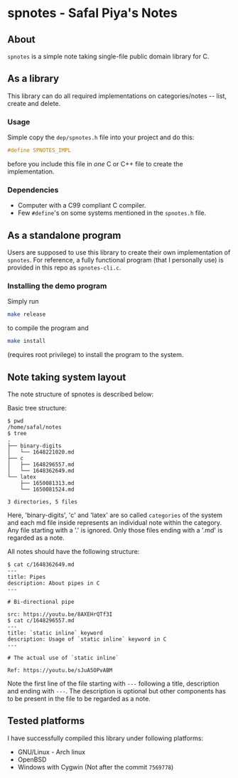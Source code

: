 # spnotes - Safal Piya's Notes

## About

`spnotes` is a simple note taking single-file public domain library for C.

## As a library

This library can do all required implementations on categories/notes -- list,
create and delete.

### Usage

Simple copy the `dep/spnotes.h` file into your project and do this:

```c
#define SPNOTES_IMPL
```
before you include this file in *one* C or C++ file to create the
implementation.

### Dependencies

- Computer with a C99 compliant C compiler.
- Few `#define`'s on some systems mentioned in the `spnotes.h` file.

## As a standalone program

Users are supposed to use this library to create their own implementation of
`spnotes`. For reference, a fully functional program (that I personally use) is
provided in this repo as `spnotes-cli.c`.

### Installing the demo program

Simply run

```sh
make release
```
to compile the program and

```sh
make install
```
(requires root privilege) to install the program to the system.

## Note taking system layout

The note structure of spnotes is described below:

Basic tree structure:

```
$ pwd
/home/safal/notes
$ tree
.
├── binary-digits
│   └── 1648221020.md
├── c
│   ├── 1648296557.md
│   └── 1648362649.md
└── latex
    ├── 1650081313.md
    └── 1650081524.md

3 directories, 5 files
```

Here, 'binary-digits', 'c' and 'latex' are so called `categories` of the system
and each md file inside represents an individual note within the category. Any
file starting with a '.' is ignored. Only those files ending with a '.md' is
regarded as a note.

All notes should have the following structure:

```
$ cat c/1648362649.md
---
title: Pipes
description: About pipes in C
---

# Bi-directional pipe

src: https://youtu.be/8AXEHrQTf3I
$ cat c/1648296557.md
---
title: `static inline` keyword
description: Usage of `static inline` keyword in C
---

# The actual use of `static inline`

Ref: https://youtu.be/sJuA5OPvABM
```

Note the first line of the file starting with `---` following a title,
description and ending with `---`. The description is optional but other
components has to be present in the file to be regarded as a note.

## Tested platforms

I have successfully compiled this library under following platforms:

- GNU/Linux - Arch linux
- OpenBSD
- Windows with Cygwin (Not after the commit `7569778`)
